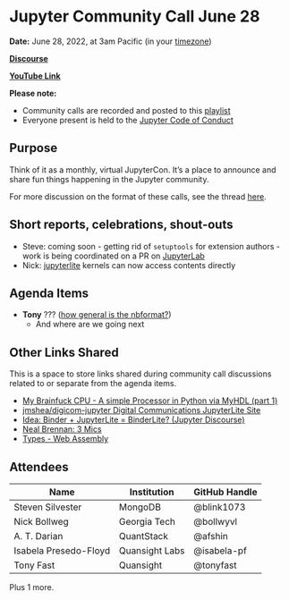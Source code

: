 # Jupyter Community Call June 28

**Date:** June 28, 2022, at 3am Pacific (in your [timezone](https://arewemeetingyet.com/Los%20Angeles/2022-06-28/15:00/Jupyter%20Community%20Call))

**[Discourse](https://discourse.jupyter.org/t/jupyter-community-calls/668)** 

**[YouTube Link](https://youtu.be/pyEE4tjsj3U)** 

**Please note:**
- Community calls are recorded and posted to this [playlist](https://www.youtube.com/playlist?list=PLUrHeD2K9Cmkoamm4NjLmvXC4Y6E1o8SP)
- Everyone present is held to the [Jupyter Code of Conduct](https://jupyter.org/conduct)

## Purpose

Think of it as a monthly, virtual JupyterCon. It’s a place to announce and share fun things happening in the Jupyter community.

For more discussion on the format of these calls, see the thread [here](https://discourse.jupyter.org/t/reviving-the-all-jupyter-team-meetings/423).

## Short reports, celebrations, shout-outs

- Steve: coming soon - getting rid of ``setuptools`` for extension authors - work is being coordinated on a PR on [JupyterLab](https://github.com/jupyterlab/jupyterlab/pull/12606)
- Nick: [jupyterlite](https://github.com/jupyterlite/jupyterlite/releases/tag/v0.1.0b10) kernels can now access contents directly 

## Agenda Items

* **Tony** ??? ([how general is the nbformat?](https://gist.github.com/tonyfast/6c236af7dcaa87fc012f31b720575dd7))
    * And where are we going next

## Other Links Shared

This is a space to store links shared during community call discussions related to or separate from the agenda items.

- [My Brainfuck CPU - A simple Processor in Python via MyHDL (part 1)](https://nbviewer.org/github/sandbender/BF_CPU/blob/master/BF_MYHDL_CPU_v2.ipynb)
- [jmshea/digicom-jupyter Digital Communications JupyterLite Site](https://github.com/jmshea/digicom-jupyter)
- [Idea: Binder + JupyterLite = BinderLite? (Jupyter Discourse)](https://discourse.jupyter.org/t/idea-binder-jupyterlite-binderlite/14449)
- [Neal Brennan: 3 Mics](https://www.imdb.com/title/tt6438918/?ref_=nm_flmg_wr_7)
- [Types - Web Assembly](https://webassembly.github.io/spec/core/syntax/types.html)

## Attendees 

|   Name           |           Institution     | GitHub Handle|
|------------------|---------------------------|--------------|
| Steven Silvester | MongoDB                   | @blink1073
| Nick Bollweg     | Georgia Tech              | @bollwyvl 
| A. T. Darian| QuantStack | @afshin | 
| Isabela Presedo-Floyd | Quansight Labs | @isabela-pf 
| Tony Fast | Quansight | @tonyfast |

Plus 1 more.
